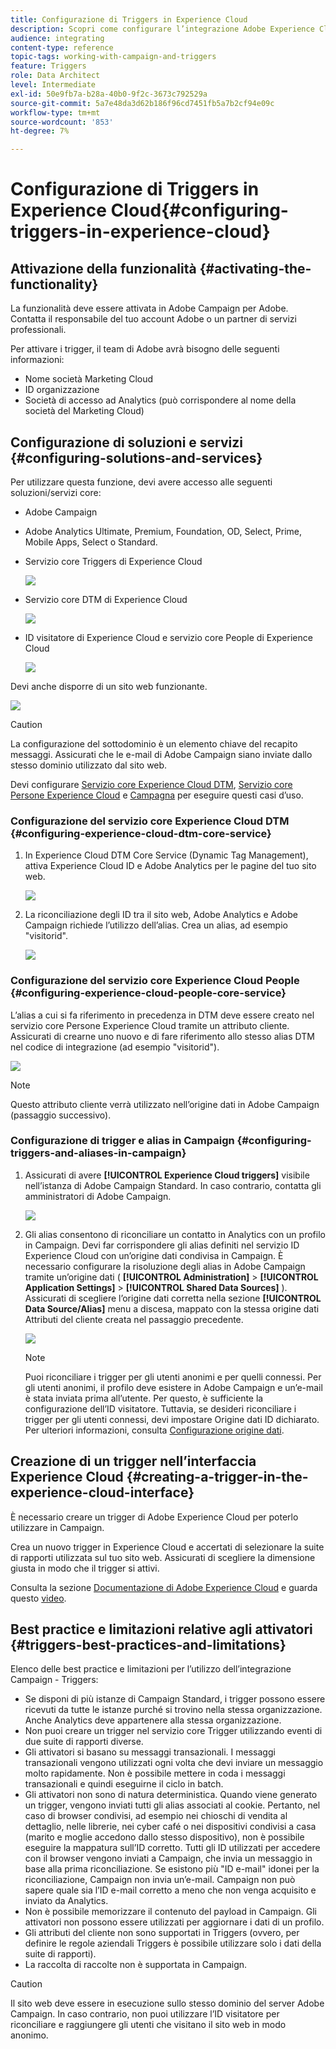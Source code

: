 ```yaml
---
title: Configurazione di Triggers in Experience Cloud
description: Scopri come configurare l’integrazione Adobe Experience Cloud Triggers per iniziare a inviare consegne personalizzate ai clienti in base ai loro comportamenti precedenti.
audience: integrating
content-type: reference
topic-tags: working-with-campaign-and-triggers
feature: Triggers
role: Data Architect
level: Intermediate
exl-id: 50e9fb7a-b28a-40b0-9f2c-3673c792529a
source-git-commit: 5a7e48da3d62b186f96cd7451fb5a7b2cf94e09c
workflow-type: tm+mt
source-wordcount: '853'
ht-degree: 7%

---
```


# Configurazione di Triggers in Experience Cloud{#configuring-triggers-in-experience-cloud}

## Attivazione della funzionalità {#activating-the-functionality}

La funzionalità deve essere attivata in Adobe Campaign per Adobe. Contatta il responsabile del tuo account Adobe o un partner di servizi professionali.

Per attivare i trigger, il team di Adobe avrà bisogno delle seguenti informazioni:

* Nome società Marketing Cloud
* ID organizzazione 
* Società di accesso ad Analytics (può corrispondere al nome della società del Marketing Cloud)

## Configurazione di soluzioni e servizi {#configuring-solutions-and-services}

Per utilizzare questa funzione, devi avere accesso alle seguenti soluzioni/servizi core:

* Adobe Campaign
* Adobe Analytics Ultimate, Premium, Foundation, OD, Select, Prime, Mobile Apps, Select o Standard.
* Servizio core Triggers di Experience Cloud

  ![](assets/trigger_uc_prereq_1.png)

* Servizio core DTM di Experience Cloud

  ![](assets/trigger_uc_prereq_2.png)

* ID visitatore di Experience Cloud e servizio core People di Experience Cloud

  ![](assets/trigger_uc_prereq_3.png)

Devi anche disporre di un sito web funzionante.

![](assets/trigger_uc_prereq_4.png)

>[!CAUTION]
>
>La configurazione del sottodominio è un elemento chiave del recapito messaggi. Assicurati che le e-mail di Adobe Campaign siano inviate dallo stesso dominio utilizzato dal sito web.

Devi configurare [Servizio core Experience Cloud DTM](#configuring-experience-cloud-dtm-core-service), [Servizio core Persone Experience Cloud](#configuring-experience-cloud-people-core-service) e [Campagna](#configuring-triggers-and-aliases-in-campaign) per eseguire questi casi d’uso.

### Configurazione del servizio core Experience Cloud DTM {#configuring-experience-cloud-dtm-core-service}

1. In Experience Cloud DTM Core Service (Dynamic Tag Management), attiva Experience Cloud ID e Adobe Analytics per le pagine del tuo sito web.

   ![](assets/trigger_uc_conf_1.png)

1. La riconciliazione degli ID tra il sito web, Adobe Analytics e Adobe Campaign richiede l’utilizzo dell’alias. Crea un alias, ad esempio &quot;visitorid&quot;.

   ![](assets/trigger_uc_conf_2.png)

### Configurazione del servizio core Experience Cloud People {#configuring-experience-cloud-people-core-service}

L’alias a cui si fa riferimento in precedenza in DTM deve essere creato nel servizio core Persone Experience Cloud tramite un attributo cliente. Assicurati di crearne uno nuovo e di fare riferimento allo stesso alias DTM nel codice di integrazione (ad esempio &quot;visitorid&quot;).

![](assets/trigger_uc_conf_3.png)

>[!NOTE]
>
>Questo attributo cliente verrà utilizzato nell’origine dati in Adobe Campaign (passaggio successivo).

### Configurazione di trigger e alias in Campaign {#configuring-triggers-and-aliases-in-campaign}

1. Assicurati di avere **[!UICONTROL Experience Cloud triggers]** visibile nell’istanza di Adobe Campaign Standard. In caso contrario, contatta gli amministratori di Adobe Campaign.

   ![](assets/remarketing_1.png)

1. Gli alias consentono di riconciliare un contatto in Analytics con un profilo in Campaign. Devi far corrispondere gli alias definiti nel servizio ID Experience Cloud con un’origine dati condivisa in Campaign. È necessario configurare la risoluzione degli alias in Adobe Campaign tramite un’origine dati ( **[!UICONTROL Administration]** > **[!UICONTROL Application Settings]** > **[!UICONTROL Shared Data Sources]** ). Assicurati di scegliere l’origine dati corretta nella sezione **[!UICONTROL Data Source/Alias]** menu a discesa, mappato con la stessa origine dati Attributi del cliente creata nel passaggio precedente.

   ![](assets/trigger_uc_conf_5.png)

   >[!NOTE]
   >
   >Puoi riconciliare i trigger per gli utenti anonimi e per quelli connessi. Per gli utenti anonimi, il profilo deve esistere in Adobe Campaign e un’e-mail è stata inviata prima all’utente. Per questo, è sufficiente la configurazione dell’ID visitatore. Tuttavia, se desideri riconciliare i trigger per gli utenti connessi, devi impostare Origine dati ID dichiarato. Per ulteriori informazioni, consulta [Configurazione origine dati](../../integrating/using/integration-with-audience-manager-or-people-core-service.md#step-2--configure-the-data-sources).

## Creazione di un trigger nell’interfaccia Experience Cloud {#creating-a-trigger-in-the-experience-cloud-interface}

È necessario creare un trigger di Adobe Experience Cloud per poterlo utilizzare in Campaign.

Crea un nuovo trigger in Experience Cloud e accertati di selezionare la suite di rapporti utilizzata sul tuo sito web. Assicurati di scegliere la dimensione giusta in modo che il trigger si attivi.

Consulta la sezione [Documentazione di Adobe Experience Cloud](https://experienceleague.adobe.com/docs/core-services/interface/activation/triggers.html) e guarda questo [video](https://helpx.adobe.com/it/marketing-cloud/how-to/email-marketing.html#step-two).

## Best practice e limitazioni relative agli attivatori {#triggers-best-practices-and-limitations}

Elenco delle best practice e limitazioni per l’utilizzo dell’integrazione Campaign - Triggers:

* Se disponi di più istanze di Campaign Standard, i trigger possono essere ricevuti da tutte le istanze purché si trovino nella stessa organizzazione. Anche Analytics deve appartenere alla stessa organizzazione.
* Non puoi creare un trigger nel servizio core Trigger utilizzando eventi di due suite di rapporti diverse.
* Gli attivatori si basano su messaggi transazionali. I messaggi transazionali vengono utilizzati ogni volta che devi inviare un messaggio molto rapidamente. Non è possibile mettere in coda i messaggi transazionali e quindi eseguirne il ciclo in batch.
* Gli attivatori non sono di natura deterministica. Quando viene generato un trigger, vengono inviati tutti gli alias associati al cookie. Pertanto, nel caso di browser condivisi, ad esempio nei chioschi di vendita al dettaglio, nelle librerie, nei cyber café o nei dispositivi condivisi a casa (marito e moglie accedono dallo stesso dispositivo), non è possibile eseguire la mappatura sull’ID corretto. Tutti gli ID utilizzati per accedere con il browser vengono inviati a Campaign, che invia un messaggio in base alla prima riconciliazione. Se esistono più &quot;ID e-mail&quot; idonei per la riconciliazione, Campaign non invia un’e-mail. Campaign non può sapere quale sia l’ID e-mail corretto a meno che non venga acquisito e inviato da Analytics.
* Non è possibile memorizzare il contenuto del payload in Campaign. Gli attivatori non possono essere utilizzati per aggiornare i dati di un profilo.
* Gli attributi del cliente non sono supportati in Triggers (ovvero, per definire le regole aziendali Triggers è possibile utilizzare solo i dati della suite di rapporti).
* La raccolta di raccolte non è supportata in Campaign.

>[!CAUTION]
>
>Il sito web deve essere in esecuzione sullo stesso dominio del server Adobe Campaign. In caso contrario, non puoi utilizzare l’ID visitatore per riconciliare e raggiungere gli utenti che visitano il sito web in modo anonimo.
